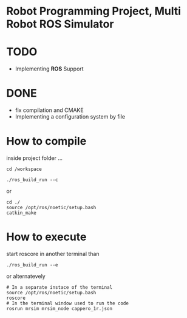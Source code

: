 # Robot Programming Project, Multi Robot ROS Simulator

# TODO
-   Implementing **ROS** Support


# DONE
-  fix compilation and CMAKE
-   Implementing a configuration system by file

# How to compile

inside project folder ... 

```code
cd /workspace

./ros_build_run --c
```

or 

```code
cd ./
source /opt/ros/noetic/setup.bash
catkin_make
```

# How to execute
start roscore in another terminal than

```code
./ros_build_run --e
```

or alternatevely


```code
# In a separate instace of the terminal
source /opt/ros/noetic/setup.bash
roscore
# In the terminal window used to run the code
rosrun mrsim mrsim_node cappero_1r.json
```


